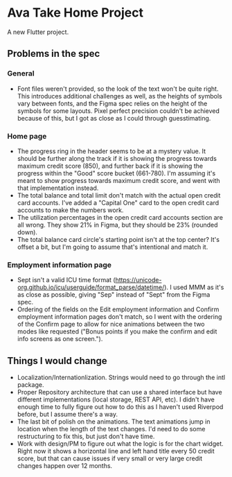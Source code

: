 # Ava Take Home Project

A new Flutter project.

## Problems in the spec

### General
* Font files weren't provided, so the look of the text won't be quite right. This introduces additional challenges as well, as the heights of symbols vary between fonts, and the Figma spec relies on the height of the symbols for some layouts. Pixel perfect precision couldn't be achieved because of this, but I got as close as I could through guesstimating.

### Home page
* The progress ring in the header seems to be at a mystery value. It should be further along the track if it is showing the progress towards maximum credit score (850), and further back if it is showing the progress within the "Good" score bucket (661-780). I'm assuming it's meant to show progress towards maximum credit score, and went with that implementation instead.
* The total balance and total limit don't match with the actual open credit card accounts. I've added a "Capital One" card to the open credit card accounts to make the numbers work.
* The utilization percentages in the open credit card accounts section are all wrong. They show 21% in Figma, but they should be 23% (rounded down).
* The total balance card circle's starting point isn't at the top center? It's offset a bit, but I'm going to assume that's intentional and match it. 

### Employment information page
 * Sept isn't a valid ICU time format (https://unicode-org.github.io/icu/userguide/format_parse/datetime/). I used MMM as it's as close as possible, giving "Sep" instead of "Sept" from the Figma spec. 
 * Ordering of the fields on the Edit employment information and Confirm employment information pages don't match, so I went with the ordering of the Confirm page to allow for nice animations between the two modes like requested ("Bonus points if you make the confirm and edit info screens as one screen.").

## Things I would change
* Localization/Internationlization. Strings would need to go through the intl package.
* Proper Repository architecture that can use a shared interface but have different implementations (local storage, REST API, etc). I didn't have enough time to fully figure out how to do this as I haven't used Riverpod before, but I assume there's a way.
* The last bit of polish on the animations. The text animations jump in location when the length of the text changes. I'd need to do some restructuring to fix this, but just don't have time.
* Work with design/PM to figure out what the logic is for the chart widget. Right now it shows a horizontal line and left hand title every 50 credit score, but that can cause issues if very small or very large credit changes happen over 12 months.